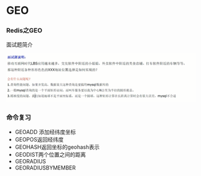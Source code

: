 # GEO

### Redis之GEO

面试题简介

![](images/8.GEO面试题.jpg)

### 命令复习

- GEOADD 添加经纬度坐标
- GEOPOS返回经纬度
- GEOHASH返回坐标的geohash表示
- GEODIST两个位置之间的距离
- GEORADIUS
- GEORADIUSBYMEMBER





















